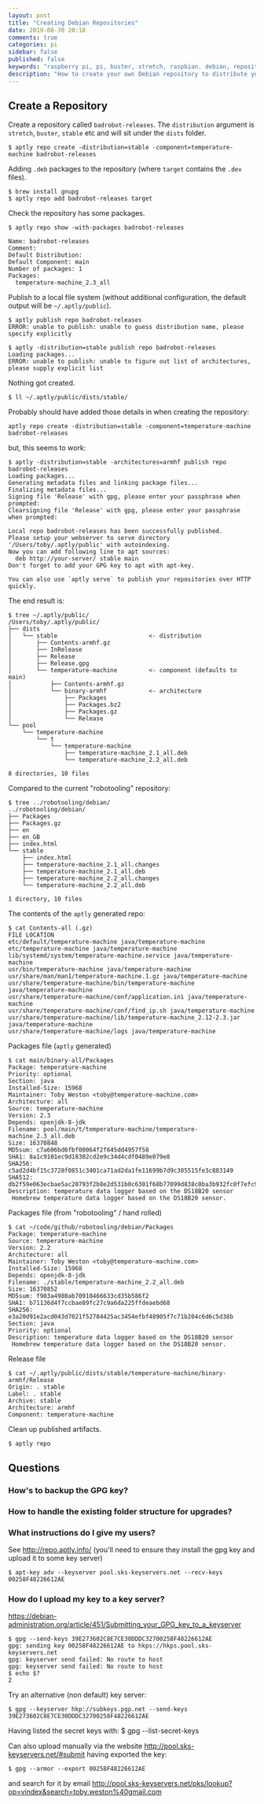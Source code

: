 ```yaml
---
layout: post
title: "Creating Debian Repositories"
date: 2019-08-30 20:18
comments: true
categories: pi
sidebar: false
published: false
keywords: "raspberry pi, pi, buster, stretch, raspbian. debian, repositories"
description: "How to create your own Debian repository to distribute your software."
---
```


## Create a Repository

Create a repository called `badrobot-releases`. The `distribution` argument is `stretch`, `buster`, `stable` etc and will sit under the `dists` folder.

    $ aptly repo create -distribution=stable -component=temperature-machine badrobot-releases

Adding `.deb` packages to the repository (where `target` contains the `.dev` files).

    $ brew install gnupg
    $ aptly repo add badrobot-releases target

Check the repository has some packages.

    $ aptly repo show -with-packages badrobot-releases
    
    Name: badrobot-releases
    Comment: 
    Default Distribution: 
    Default Component: main
    Number of packages: 1
    Packages:
      temperature-machine_2.3_all
      
Publish to a local file system (without additional configuration, the default output will be `~/.aptly/public`).

    $ aptly publish repo badrobot-releases
    ERROR: unable to publish: unable to guess distribution name, please specify explicitly
    
    $ aptly -distribution=stable publish repo badrobot-releases
    Loading packages...
    ERROR: unable to publish: unable to figure out list of architectures, please supply explicit list
    
Nothing got created.

    $ ll ~/.aptly/public/dists/stable/    
    
Probably should have added those details in when creating the repository:

    aptly repo create -distribution=stable -component=temperature-machine badrobot-releases
    
but, this seems to work:

    $ aptly -distribution=stable -architectures=armhf publish repo badrobot-releases
    Loading packages...
    Generating metadata files and linking package files...
    Finalizing metadata files...
    Signing file 'Release' with gpg, please enter your passphrase when prompted:
    Clearsigning file 'Release' with gpg, please enter your passphrase when prompted:
    
    Local repo badrobot-releases has been successfully published.
    Please setup your webserver to serve directory '/Users/toby/.aptly/public' with autoindexing.
    Now you can add following line to apt sources:
      deb http://your-server/ stable main
    Don't forget to add your GPG key to apt with apt-key.
    
    You can also use `aptly serve` to publish your repositories over HTTP quickly.
    
The end result is:

    $ tree ~/.aptly/public/
    /Users/toby/.aptly/public/
    ├── dists
    │   └── stable                          <- distribution
    │       ├── Contents-armhf.gz
    │       ├── InRelease
    │       ├── Release
    │       ├── Release.gpg
    │       └── temperature-machine         <- component (defaults to main)
    │           ├── Contents-armhf.gz       
    │           └── binary-armhf            <- architecture
    │               ├── Packages
    │               ├── Packages.bz2
    │               ├── Packages.gz
    │               └── Release
    └── pool
        └── temperature-machine
            └── t
                └── temperature-machine
                    ├── temperature-machine_2.1_all.deb
                    └── temperature-machine_2.2_all.deb
    
    8 directories, 10 files

Compared to the current "robotooling" repository:

    $ tree ../robotooling/debian/
    ../robotooling/debian/
    ├── Packages
    ├── Packages.gz
    ├── en
    ├── en_GB
    ├── index.html
    └── stable
        ├── index.html
        ├── temperature-machine_2.1_all.changes
        ├── temperature-machine_2.1_all.deb
        ├── temperature-machine_2.2_all.changes
        └── temperature-machine_2.2_all.deb
    
    1 directory, 10 files
    
The contents of the `aptly` generated repo:

    $ cat Contents-all (.gz)
    FILE LOCATION
    etc/default/temperature-machine java/temperature-machine
    etc/temperature-machine java/temperature-machine
    lib/systemd/system/temperature-machine.service java/temperature-machine
    usr/bin/temperature-machine java/temperature-machine
    usr/share/man/man1/temperature-machine.1.gz java/temperature-machine
    usr/share/temperature-machine/bin/temperature-machine java/temperature-machine
    usr/share/temperature-machine/conf/application.ini java/temperature-machine
    usr/share/temperature-machine/conf/find_ip.sh java/temperature-machine
    usr/share/temperature-machine/lib/temperature-machine_2.12-2.3.jar java/temperature-machine
    usr/share/temperature-machine/logs java/temperature-machine
    
Packages file (`aptly` generated)

    $ cat main/binary-all/Packages
    Package: temperature-machine
    Priority: optional
    Section: java
    Installed-Size: 15968
    Maintainer: Toby Weston <toby@temperature-machine.com>
    Architecture: all
    Source: temperature-machine
    Version: 2.3
    Depends: openjdk-8-jdk
    Filename: pool/main/t/temperature-machine/temperature-machine_2.3_all.deb
    Size: 16370848
    MD5sum: c7a606bd6fbf00064f2f645dd4957f58
    SHA1: 8a1c9101ec9d18302cd2e9c34d4cdf0489e079e8
    SHA256: c5ad2d4bf15c3728f0851c3401ca71ad2da1fe11699b7d9c305515fe3c883149
    SHA512: db2f59e063ecbae5ac20793f2b8e2d531b0c6301f68b77099d838c0ba3b932fc0f7efc90b3ab783f338b915cbf02b1f7d7e70e3acb1928bd2838f583b25c9cf3
    Description: temperature data logger based on the DS18B20 sensor
     Homebrew temperature data logger based on the DS18B20 sensor.

Packages file (from "robotooling" / hand rolled)

    $ cat ~/code/github/robotooling/debian/Packages
    Package: temperature-machine
    Source: temperature-machine
    Version: 2.2
    Architecture: all
    Maintainer: Toby Weston <toby@temperature-machine.com>
    Installed-Size: 15968
    Depends: openjdk-8-jdk
    Filename: ./stable/temperature-machine_2.2_all.deb
    Size: 16370852
    MD5sum: f903a4980ab70910466633cd35b586f2
    SHA1: b71136d4f7ccbae89fc27c9a6da225ffdeaebd68
    SHA256: e3a20d91e2acd043d7021f52784425ac3454efbf48905f7c71b204c6d6c5d38b
    Section: java
    Priority: optional
    Description: temperature data logger based on the DS18B20 sensor
     Homebrew temperature data logger based on the DS18B20 sensor.

Release file

    $ cat ~/.aptly/public/dists/stable/temperature-machine/binary-armhf/Release 
    Origin: . stable
    Label: . stable
    Archive: stable
    Architecture: armhf
    Component: temperature-machine

Clean up published artifacts.

    $ aptly repo 

## Questions

### How's to backup the GPG key?

### How to handle the existing folder structure for upgrades?

### What instructions do I give my users?

See http://repo.aptly.info/ (you'll need to ensure they install the gpg key and upload it to some key server)

    $ apt-key adv --keyserver pool.sks-keyservers.net --recv-keys 00258F48226612AE

### How do I upload my key to a key server?

https://debian-administration.org/article/451/Submitting_your_GPG_key_to_a_keyserver

    $ gpg --send-keys 39E273602C8E7CE30DDDC32700258F48226612AE
    gpg: sending key 00258F48226612AE to hkps://hkps.pool.sks-keyservers.net
    gpg: keyserver send failed: No route to host
    gpg: keyserver send failed: No route to host
    $ echo $?
    2

Try an alternative (non default) key server:

    $ gpg --keyserver hkp://subkeys.pgp.net --send-keys 39E273602C8E7CE30DDDC32700258F48226612AE
    
Having listed the secret keys with:
    $ gpg --list-secret-keys
    
Can also upload manually via the website http://pool.sks-keyservers.net/#submit having exported the key:
   
    $ gpg --armor --export 00258F48226612AE
    
and search for it by email http://pool.sks-keyservers.net/pks/lookup?op=vindex&search=toby.weston%40gmail.com